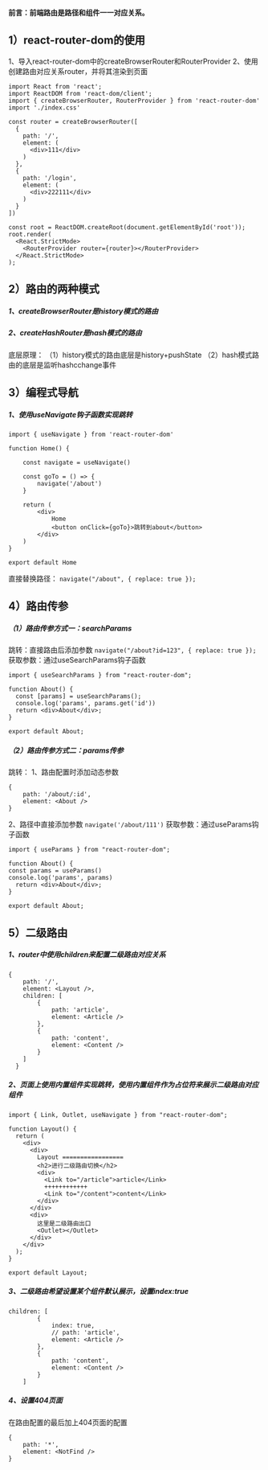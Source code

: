 **前言：前端路由是路径和组件一一对应关系。**
## 1）react-router-dom的使用
1、导入react-router-dom中的createBrowserRouter和RouterProvider
2、使用创建路由对应关系router，并将其渲染到页面
```vue
import React from 'react';
import ReactDOM from 'react-dom/client';
import { createBrowserRouter, RouterProvider } from 'react-router-dom'
import './index.css'

const router = createBrowserRouter([
  {
    path: '/',
    element: (
      <div>111</div>
    )
  },
  {
    path: '/login',
    element: (
      <div>222111</div>
    )
  }
])

const root = ReactDOM.createRoot(document.getElementById('root'));
root.render(
  <React.StrictMode>
    <RouterProvider router={router}></RouterProvider>
  </React.StrictMode>
);

```
## 2）路由的两种模式
##### 1、createBrowserRouter是history模式的路由
##### 2、createHashRouter是hash模式的路由
底层原理：
（1）history模式的路由底层是history+pushState
（2）hash模式路由的底层是监听hashcchange事件
## 3）编程式导航
##### 1、使用useNavigate钩子函数实现跳转
```vue
import { useNavigate } from 'react-router-dom'

function Home() {

    const navigate = useNavigate()
    
    const goTo = () => {
        navigate('/about')
    }

    return (
        <div>
            Home
            <button onClick={goTo}>跳转到about</button>
        </div>
    )
}

export default Home
```
直接替换路径：
`navigate("/about", { replace: true });`
## 4）路由传参
##### （1）路由传参方式一：searchParams
跳转：直接路由后添加参数
`navigate("/about?id=123", { replace: true });`
获取参数：通过useSearchParams钩子函数
```vue
import { useSearchParams } from "react-router-dom";

function About() {
  const [params] = useSearchParams();
  console.log('params', params.get('id'))
  return <div>About</div>;
}

export default About;

```
##### （2）路由传参方式二：params传参
跳转：
1、路由配置时添加动态参数
```vue
{
    path: '/about/:id',
    element: <About />
}
```
2、路径中直接添加参数
`navigate('/about/111')`
获取参数：通过useParams钩子函数
```vue
import { useParams } from "react-router-dom";

function About() {
const params = useParams()
console.log('params', params)
  return <div>About</div>;
}

export default About;

```
## 5）二级路由
##### 1、router中使用children来配置二级路由对应关系
```vue
{
    path: '/',
    element: <Layout />,
    children: [
        {
            path: 'article',
            element: <Article />
        },
        {
            path: 'content',
            element: <Content />
        }
    ]
  }
```
##### 2、页面上使用<Link />内置组件实现跳转，使用<Outlet />内置组件作为占位符来展示二级路由对应组件
```vue
import { Link, Outlet, useNavigate } from "react-router-dom";

function Layout() {
  return (
    <div>
      <div>
        Layout =================
        <h2>进行二级路由切换</h2>
        <div>
          <Link to="/article">article</Link>
          ++++++++++++
          <Link to="/content">content</Link>
        </div>
      </div>
      <div>
        这里是二级路由出口
        <Outlet></Outlet>
      </div>
    </div>
  );
}

export default Layout;

```
##### 	3、二级路由希望设置某个组件默认展示，设置index:true
```vue
children: [
        {
            index: true,
            // path: 'article',
            element: <Article />
        },
        {
            path: 'content',
            element: <Content />
        }
    ]
```
##### 	4、设置404页面
在路由配置的最后加上404页面的配置
```vue
{
    path: '*',
    element: <NotFind />
}
```
